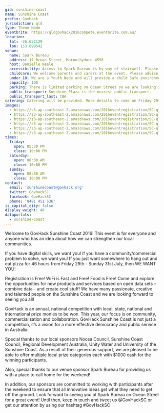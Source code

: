 ```yaml
---
gid: sunshine-coast
name: Sunshine Coast
prefix: GovHack
jurisdiction: qld
type: Theme Node
eventbrite: https://qldgovhack2016compete.eventbrite.com.au/
location:
  lat: -26.652129
  lon: 153.090542
venue:
  name: Spark Bureau
  address: 17 Ocean Street, Maroochydore 4558
  host: Danielle Neale
  accessibility: Access to Spark Bureau is by way of stairwell. Please advise us of your needs and we will accommodate you.
  childcare: We welcome parents and carers at the event. Please advise us of your needs and we will accommodate you.
  under_18: We are a Youth Node and will provide a child Safe environment. Guardians must ensure safety to and from events.
  capacity: 100
  parking: There is limited parking on Ocean Street so we are looking into what we can do to accommodate you better. Check back for details ahead of the event.
  public_transport: Sunshine Plaza is the nearest public transport.
  public_transport_last: TBA
catering: Catering will be provided. More details to come on Friday 29th July. Please advise us if you have any special dietary requirements.
images:
  - https://s3-ap-southeast-2.amazonaws.com/2016eventregistration/SC-qld/qld-sc+(1).jpg
  - https://s3-ap-southeast-2.amazonaws.com/2016eventregistration/SC-qld/qld-sc+(2).jpg
  - https://s3-ap-southeast-2.amazonaws.com/2016eventregistration/SC-qld/qld-sc+(3).jpg
  - https://s3-ap-southeast-2.amazonaws.com/2016eventregistration/SC-qld/qld-sc+(4).JPG
  - https://s3-ap-southeast-2.amazonaws.com/2016eventregistration/SC-qld/qld-sc+(5).jpg
  - https://s3-ap-southeast-2.amazonaws.com/2016eventregistration/SC-qld/qld-sc+(6).jpg
times:
  friday:
    open: 05:30 PM
    close: 10:00 PM
  saturday:
    open: 08:30 AM
    close: 10:00 PM
  sunday:
    open: 08:30 AM
    close: 10:00 PM
contact:
  email: 'sunshinecoast@govhack.org'
  twitter: GovHackSC
  facebook: GovHackSC
  phone: '0481 451 636'
is_capital_city: false
display_weight: 40
dataportals:
  - sunshine-coast
---
```


Welcome to GovHack Sunshine Coast 2016! This event is for everyone and anyone who has an idea about how we can strengthen our local communities.

If you have digital skills, we want you! If you have a community/commercial problem to solve, we want you! If you just want somewhere to hang out and eat pizza for 46 hours from Friday 29th - Sunday 31st July, then WE WANT YOU!

Registration is Free! WiFi is Fast and Free! Food is Free! Come and explore the opportunities for new products and services based on open data sets – combine data - and create cool stuff! We have many passionate, creative and talented people on the Sunshine Coast and we are looking forward to seeing you all!

GovHack is an annual, national competition with local, state, national and international prize monies to be won. This year, our focus is on community, commercialisation and collaboration. GovHack Sunshine Coast is not just a competition, it’s a vision for a more effective democracy and public service in Australia.

Special thanks to our local sponsors Noosa Council, Sunshine Coast Council, Regional Development Australia, Unity Water and University of the Sunshine Coast. As a result of their generous support, we are pleased to be able to offer multiple local prize categories each with $1000 cash for the winning participants.

Also, special thanks to our venue sponsor Spark Bureau for providing us with a place to call home for the weekend!

In addition, our sponsors are committed to working with participants after the weekend to ensure that all innovative ideas get what they need to get off the ground. Look forward to seeing you at Spark Bureau on Ocean Street for a great event! Until then, keep in touch and tweet us @GovHackSC or get our attention by using our hashtag #GovHackSC
